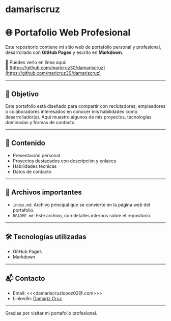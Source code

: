 # damariscruz

# 🌐 Portafolio Web Profesional

Este repositorio contiene mi sitio web de portafolio personal y profesional, desarrollado con **GitHub Pages** y escrito en **Markdown**.

📌 Puedes verlo en línea aquí:  
🔗 [https://github.com/maricruz30/damariscruz](https://github.com/maricruz30/damariscruz)

---


## 🎯 Objetivo

Este portafolio está diseñado para compartir con reclutadores, empleadores o colaboradores interesados en conocer mis habilidades como desarrollador(a). Aquí muestro algunos de mis proyectos, tecnologías dominadas y formas de contacto.

---

## 🧩 Contenido

- Presentación personal
- Proyectos destacados con descripción y enlaces
- Habilidades técnicas
- Datos de contacto

---

## 📁 Archivos importantes

- `index.md`: Archivo principal que se convierte en la página web del portafolio.
- `README.md`: Este archivo, con detalles internos sobre el repositorio.

---

## 🛠 Tecnologías utilizadas

- GitHub Pages
- Markdown

---

## 📬 Contacto

- Email: <<<damariscruzlopez02@.com>>>
- LinkedIn: [Damariz Cruz](https://www.linkedin.com/in/damaris-cruz-0b4183269?utm_source=share&utm_campaign=share_via&utm_content=profile&utm_medium=android_app)

---

Gracias por visitar mi portafolio profesional.
